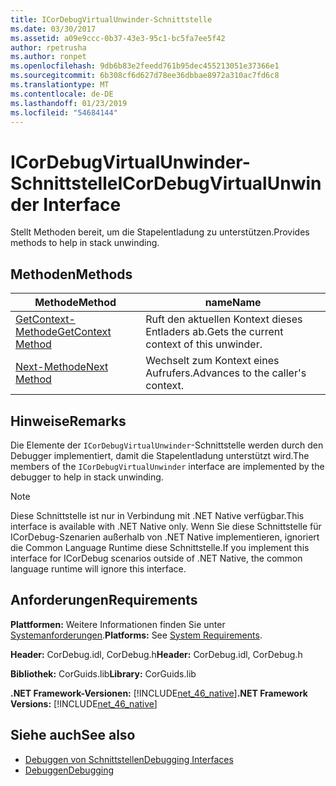 ```yaml
---
title: ICorDebugVirtualUnwinder-Schnittstelle
ms.date: 03/30/2017
ms.assetid: a09e9ccc-0b37-43e3-95c1-bc5fa7ee5f42
author: rpetrusha
ms.author: ronpet
ms.openlocfilehash: 9db6b83e2feedd761b95dec455213051e37366e1
ms.sourcegitcommit: 6b308cf6d627d78ee36dbbae8972a310ac7fd6c8
ms.translationtype: MT
ms.contentlocale: de-DE
ms.lasthandoff: 01/23/2019
ms.locfileid: "54684144"
---
```

# <a name="icordebugvirtualunwinder-interface"></a><span data-ttu-id="97fdc-102">ICorDebugVirtualUnwinder-Schnittstelle</span><span class="sxs-lookup"><span data-stu-id="97fdc-102">ICorDebugVirtualUnwinder Interface</span></span>
<span data-ttu-id="97fdc-103">Stellt Methoden bereit, um die Stapelentladung zu unterstützen.</span><span class="sxs-lookup"><span data-stu-id="97fdc-103">Provides methods to help in stack unwinding.</span></span>  
  
## <a name="methods"></a><span data-ttu-id="97fdc-104">Methoden</span><span class="sxs-lookup"><span data-stu-id="97fdc-104">Methods</span></span>  
  
|<span data-ttu-id="97fdc-105">Methode</span><span class="sxs-lookup"><span data-stu-id="97fdc-105">Method</span></span>|<span data-ttu-id="97fdc-106">name</span><span class="sxs-lookup"><span data-stu-id="97fdc-106">Name</span></span>|  
|------------|----------|  
|[<span data-ttu-id="97fdc-107">GetContext-Methode</span><span class="sxs-lookup"><span data-stu-id="97fdc-107">GetContext Method</span></span>](../../../../docs/framework/unmanaged-api/debugging/icordebugvirtualunwinder-getcontext-method.md)|<span data-ttu-id="97fdc-108">Ruft den aktuellen Kontext dieses Entladers ab.</span><span class="sxs-lookup"><span data-stu-id="97fdc-108">Gets the current context of this unwinder.</span></span>|  
|[<span data-ttu-id="97fdc-109">Next-Methode</span><span class="sxs-lookup"><span data-stu-id="97fdc-109">Next Method</span></span>](../../../../docs/framework/unmanaged-api/debugging/icordebugvirtualunwinder-next-method.md)|<span data-ttu-id="97fdc-110">Wechselt zum Kontext eines Aufrufers.</span><span class="sxs-lookup"><span data-stu-id="97fdc-110">Advances to the caller's context.</span></span>|  
  
## <a name="remarks"></a><span data-ttu-id="97fdc-111">Hinweise</span><span class="sxs-lookup"><span data-stu-id="97fdc-111">Remarks</span></span>  
 <span data-ttu-id="97fdc-112">Die Elemente der `ICorDebugVirtualUnwinder`-Schnittstelle werden durch den Debugger implementiert, damit die Stapelentladung unterstützt wird.</span><span class="sxs-lookup"><span data-stu-id="97fdc-112">The members of the `ICorDebugVirtualUnwinder` interface are implemented by the debugger to help in stack unwinding.</span></span>  
  
> [!NOTE]
>  <span data-ttu-id="97fdc-113">Diese Schnittstelle ist nur in Verbindung mit .NET Native verfügbar.</span><span class="sxs-lookup"><span data-stu-id="97fdc-113">This interface is available with .NET Native only.</span></span> <span data-ttu-id="97fdc-114">Wenn Sie diese Schnittstelle für ICorDebug-Szenarien außerhalb von .NET Native implementieren, ignoriert die Common Language Runtime diese Schnittstelle.</span><span class="sxs-lookup"><span data-stu-id="97fdc-114">If you implement this interface for ICorDebug scenarios outside of .NET Native, the common language runtime will ignore this interface.</span></span>  
  
## <a name="requirements"></a><span data-ttu-id="97fdc-115">Anforderungen</span><span class="sxs-lookup"><span data-stu-id="97fdc-115">Requirements</span></span>  
 <span data-ttu-id="97fdc-116">**Plattformen:** Weitere Informationen finden Sie unter [Systemanforderungen](../../../../docs/framework/get-started/system-requirements.md).</span><span class="sxs-lookup"><span data-stu-id="97fdc-116">**Platforms:** See [System Requirements](../../../../docs/framework/get-started/system-requirements.md).</span></span>  
  
 <span data-ttu-id="97fdc-117">**Header:** CorDebug.idl, CorDebug.h</span><span class="sxs-lookup"><span data-stu-id="97fdc-117">**Header:** CorDebug.idl, CorDebug.h</span></span>  
  
 <span data-ttu-id="97fdc-118">**Bibliothek:** CorGuids.lib</span><span class="sxs-lookup"><span data-stu-id="97fdc-118">**Library:** CorGuids.lib</span></span>  
  
 <span data-ttu-id="97fdc-119">**.NET Framework-Versionen:** [!INCLUDE[net_46_native](../../../../includes/net-46-native-md.md)]</span><span class="sxs-lookup"><span data-stu-id="97fdc-119">**.NET Framework Versions:** [!INCLUDE[net_46_native](../../../../includes/net-46-native-md.md)]</span></span>  
  
## <a name="see-also"></a><span data-ttu-id="97fdc-120">Siehe auch</span><span class="sxs-lookup"><span data-stu-id="97fdc-120">See also</span></span>
- [<span data-ttu-id="97fdc-121">Debuggen von Schnittstellen</span><span class="sxs-lookup"><span data-stu-id="97fdc-121">Debugging Interfaces</span></span>](../../../../docs/framework/unmanaged-api/debugging/debugging-interfaces.md)
- [<span data-ttu-id="97fdc-122">Debuggen</span><span class="sxs-lookup"><span data-stu-id="97fdc-122">Debugging</span></span>](../../../../docs/framework/unmanaged-api/debugging/index.md)

